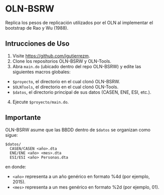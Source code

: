 OLN-BSRW
========

Replica los pesos de replicación utilizados por el OLN al implementar el
bootstrap de Rao y Wu (1988).

Intrucciones de Uso
-------------------

1. Visite https://github.com/igutierrezm.
2. Clone los repositorios OLN-BSRW y OLN-Tools.
3. Abra ``main.do`` (ubicado dentro del repo OLN-BSRW) y edite las siguientes
macros globales:
  * ``$proyecto``, el directorio en el cual clonó OLN-BSRW.
  * ``$OLNTools``, el directorio en el cual clonó OLN-Tools.
  * ``$datos``, el directorio principal de sus datos (CASEN, ENE, ESI, etc.).
4. Ejecute ``$proyecto/main.do``.

Importante
----------

OLN-BSRW asume que las BBDD dentro de ``$datos`` se organizan como sigue:
```
$datos/
  CASEN/CASEN <año>.dta
  ENE/ENE <año> <mes>.dta
  ESI/ESI <año> Personas.dta
```
en donde:
- ``<año>`` representa a un año genérico en formato %4d (por ejemplo, 2015).
- ``<mes>`` representa a un mes genérico en formato %2d (por ejemplo, 01).
